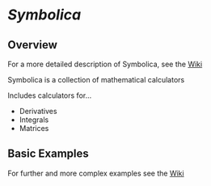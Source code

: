 # *_Symbolica_*

## Overview
For a more detailed description of Symbolica, see the [Wiki](https://github.com/joshuacamacho/symbolica/wiki)

Symbolica is a collection of mathematical calculators

Includes calculators for...
* Derivatives
* Integrals
* Matrices

## Basic Examples
For further and more complex examples see the [Wiki](https://github.com/joshuacamacho/symbolica/wiki)
